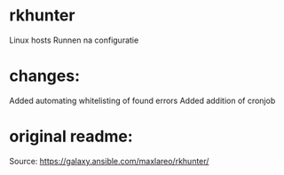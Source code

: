 # rkhunter

Linux hosts
Runnen na configuratie

# changes:

Added automating whitelisting of found errors
Added addition of cronjob

# original readme:

Source: https://galaxy.ansible.com/maxlareo/rkhunter/
